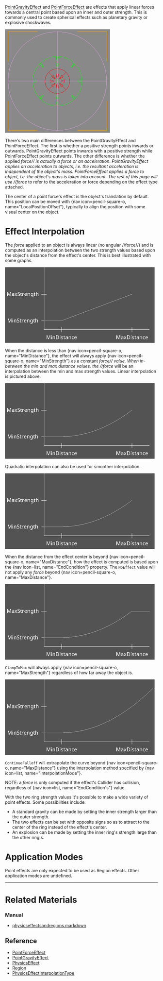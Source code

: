 [PointGravityEffect](https://github.com/PlasmaEngine/PlasmaDocs/blob/master/code_reference/class_reference/pointgravityeffect.markdown) and [PointForceEffect](https://github.com/PlasmaEngine/PlasmaDocs/blob/master/code_reference/class_reference/pointforceeffect.markdown) are effects that apply linear forces towards a central point based upon an inner and outer strength. This is commonly used to create spherical effects such as planetary gravity or explosive shockwaves.



![image](https://raw.githubusercontent.com/PlasmaEngine/PlasmaDocs/master/media/46383.png)


There's two main differences between the PointGravityEffect and PointForceEffect. The first is whether a positive strength points inwards or outwards. PointGravityEffect points inwards with a positive strength while PointForceEffect points outwards. The other difference is whether the applied *force// is actually a force or an acceleration. PointGravityEffect applies an acceleration to objects, i.e. the resultant acceleration is independent of the object's mass. PointForceEffect applies a force to object, i.e. the object's mass is taken into account. The rest of this page will use //force* to refer to the acceleration or force depending on the effect type attached.

The center of a point force's effect is the object's translation by default. This position can be moved with {nav icon=pencil-square-o, name="LocalPositionOffset"}, typically to align the position with some visual center on the object.

 #  Effect Interpolation
The *force* applied to an object is always linear (no angular //force//) and is computed as an interpolation between the two strength values based upon the object's distance from the effect's center. This is best illustrated with some graphs.


![image](https://raw.githubusercontent.com/PlasmaEngine/PlasmaDocs/master/media/46385.png)

When the distance is less than {nav icon=pencil-square-o, name="MinDistance"}, the effect will always apply {nav icon=pencil-square-o, name="MinStrength"} as a constant *force// value. When in-between the min and max distance values, the //force* will be an interpolation between the min and max strength values. Linear interpolation is pictured above. 


![QuadraticNoEffect](https://raw.githubusercontent.com/PlasmaEngine/PlasmaDocs/master/media/46390.png)

Quadratic interpolation can also be used for smoother interpolation.



![QuadraticNoEffect](https://raw.githubusercontent.com/PlasmaEngine/PlasmaDocs/master/media/46390.png)

When the distance from the effect center is beyond {nav icon=pencil-square-o, name="MaxDistance"}, how the effect is computed is based upon the {nav icon=list, name="EndCondition"} property. The `NoEffect` value will not apply any *force* beyond {nav icon=pencil-square-o, name="MaxDistance"}.



![QuadraticClampToMax](https://raw.githubusercontent.com/PlasmaEngine/PlasmaDocs/master/media/46389.png)

`ClampToMax` will always apply {nav icon=pencil-square-o, name="MaxStrength"} regardless of how far away the object is.



![QuadraticContinueFalloff](https://raw.githubusercontent.com/PlasmaEngine/PlasmaDocs/master/media/46392.png)

`ContinueFalloff` will extrapolate the curve beyond {nav icon=pencil-square-o, name="MaxDistance"} using the interpolation method specified by {nav icon=list, name="InterpolationMode"}.

NOTE: a *force* is only computed if the effect's Collider has collision, regardless of {nav icon=list, name="EndCondition's"} value.


With the two ring strength values it's possible to make a wide variety of point effects. Some possibilities include:
 - A standard gravity can be made by setting the inner strength larger than the outer strength.
 - The two effects can be set with opposite signs so as to attract to the center of the ring instead of the effect's center. 
 - An explosion can be made by setting the inner ring's strength large than the other ring's.

 #  Application Modes
Point effects are only expected to be used as Region effects. Other application modes are undefined.

---
 #  Related Materials
 ###  Manual
- [physicseffectsandregions.markdown](https://github.com/PlasmaEngine/PlasmaDocs/blob/master/plasma_editor_documentation/plasmamanual/physics/physicseffectsandregions.markdown)
 ##  Reference
- [PointForceEffect](https://github.com/PlasmaEngine/PlasmaDocs/blob/master/code_reference/class_reference/pointforceeffect.markdown)
- [PointGravityEffect](https://github.com/PlasmaEngine/PlasmaDocs/blob/master/code_reference/class_reference/pointgravityeffect.markdown)
- [PhysicsEffect](https://github.com/PlasmaEngine/PlasmaDocs/blob/master/code_reference/class_reference/physicseffect.markdown)
- [Region](https://github.com/PlasmaEngine/PlasmaDocs/blob/master/code_reference/class_reference/region.markdown)
- [PhysicsEffectInterpolationType](https://github.com/PlasmaEngine/PlasmaDocs/blob/master/code_reference/enum_reference.markdown#physicseffectinterpolationtype) 

 